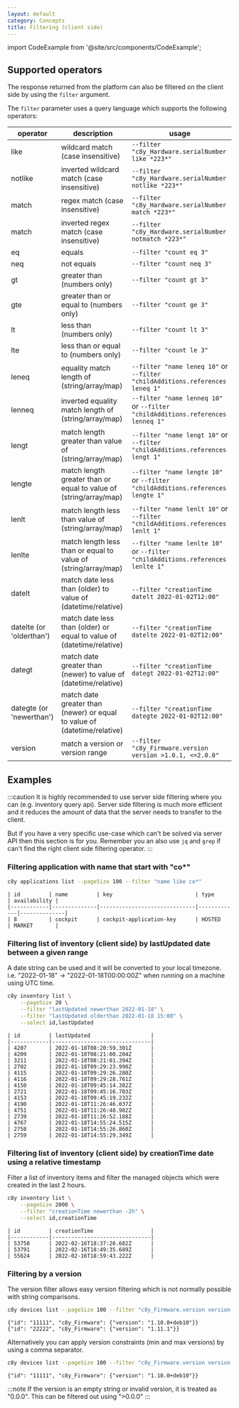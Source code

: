 ```yaml
---
layout: default
category: Concepts
title: Filtering (client side)
---
```


import CodeExample from '@site/src/components/CodeExample';

## Supported operators

The response returned from the platform can also be filtered on the client side by using the `filter` argument.

The `filter` parameter uses a query language which supports the following operators:

|operator|description|usage|
|--------|-----------|-----|
|like|wildcard match (case insensitive)|`--filter "c8y_Hardware.serialNumber like *223*"`|
|notlike|inverted wildcard match (case insensitive)|`--filter "c8y_Hardware.serialNumber notlike *223*"`|
|match|regex match (case insensitive)|`--filter "c8y_Hardware.serialNumber match *223*"`|
|match|inverted regex match (case insensitive)|`--filter "c8y_Hardware.serialNumber notmatch *223*"`|
|eq|equals|`--filter "count eq 3"`|
|neq|not equals|`--filter "count neq 3"`|
|gt| greater than (numbers only)|`--filter "count gt 3"`|
|gte|greater than or equal to (numbers only)|`--filter "count ge 3"`|
|lt|less than (numbers only)|`--filter "count lt 3"`|
|lte|less than or equal to (numbers only)|`--filter "count le 3"`|
|leneq|equality match length of (string/array/map)|`--filter "name leneq 10"` or `--filter "childAdditions.references leneq 1"`|
|lenneq|inverted equality match length of (string/array/map)|`--filter "name lenneq 10"` or `--filter "childAdditions.references lenneq 1"`|
|lengt|match length greater than value of (string/array/map)|`--filter "name lengt 10"` or `--filter "childAdditions.references lengt 1"`|
|lengte|match length greater than or equal to value of (string/array/map)|`--filter "name lengte 10"` or `--filter "childAdditions.references lengte 1"`|
|lenlt|match length less than value of (string/array/map)|`--filter "name lenlt 10"` or `--filter "childAdditions.references lenlt 1"`|
|lenlte|match length less than or equal to value of (string/array/map)|`--filter "name lenlte 10"` or `--filter "childAdditions.references lenlte 1"`|
|datelt|match date less than (older) to value of (datetime/relative)|`--filter "creationTime datelt 2022-01-02T12:00"`|
|datelte (or 'olderthan')|match date less than (older) or equal to value of (datetime/relative)|`--filter "creationTime datelte 2022-01-02T12:00"`|
|dategt|match date greater than (newer) to value of (datetime/relative)|`--filter "creationTime dategt 2022-01-02T12:00"`|
|dategte (or 'newerthan')|match date greater than (newer) or equal to value of (datetime/relative)|`--filter "creationTime dategte 2022-01-02T12:00"`|
|version|match a version or version range|`--filter "c8y_Firmware.version version >1.0.1, <=2.0.0"`|

## Examples

:::caution
It is highly recommended to use server side filtering where you can (e.g. inventory query api). Server side filtering is much more efficient and it reduces the amount of data that the server needs to transfer to the client.

But if you have a very specific use-case which can't be solved via server API then this section is for you. Remember you an also use `jq` and `grep` if can't find the right client side filtering operator.
:::

### Filtering application with name that start with "co*"

<CodeExample>

```bash
c8y applications list --pageSize 100 --filter "name like co*"
```

</CodeExample>

```csv title="output"
| id         | name         | key                          | type        | availability |
|------------|--------------|------------------------------|-------------|--------------|
| 8          | cockpit      | cockpit-application-key      | HOSTED      | MARKET       |
```


### Filtering list of inventory (client side) by lastUpdated date between a given range

A date string can be used and it will be converted to your local timezone. i.e. "2022-01-18" -> "2022-01-18T00:00:00Z" when running on a machine using UTC time.

<CodeExample>

```bash
c8y inventory list \
    --pageSize 20 \
    --filter "lastUpdated newerthan 2022-01-18" \
    --filter "lastUpdated olderthan 2022-01-18 15:00" \
    --select id,lastUpdated
```

</CodeExample>

```csv title="output"
| id         | lastUpdated                   |
|------------|-------------------------------|
| 4207       | 2022-01-18T08:20:59.301Z      |
| 4209       | 2022-01-18T08:21:00.204Z      |
| 3211       | 2022-01-18T08:21:01.394Z      |
| 2702       | 2022-01-18T09:29:23.990Z      |
| 4115       | 2022-01-18T09:29:26.280Z      |
| 4116       | 2022-01-18T09:29:28.761Z      |
| 4150       | 2022-01-18T09:45:14.382Z      |
| 2721       | 2022-01-18T09:45:16.703Z      |
| 4153       | 2022-01-18T09:45:19.232Z      |
| 4190       | 2022-01-18T11:26:46.037Z      |
| 4751       | 2022-01-18T11:26:48.982Z      |
| 2739       | 2022-01-18T11:26:52.188Z      |
| 4767       | 2022-01-18T14:55:24.515Z      |
| 2758       | 2022-01-18T14:55:26.860Z      |
| 2759       | 2022-01-18T14:55:29.349Z      |
```

### Filtering list of inventory (client side) by creationTime date using a relative timestamp

Filter a list of inventory items and filter the managed objects which were created in the last 2 hours.

<CodeExample>

```bash
c8y inventory list \
    --pageSize 2000 \
    --filter "creationTime newerthan -2h" \
    --select id,creationTime
```

</CodeExample>

```csv title="output"
| id         | creationTime                  |
|------------|-------------------------------|
| 53758      | 2022-02-16T18:37:26.682Z      |
| 53791      | 2022-02-16T18:49:35.689Z      |
| 55624      | 2022-02-16T18:59:43.222Z      |
```

### Filtering by a version

The version filter allows easy version filtering which is not normally possible with string comparisons.

<CodeExample>

```bash
c8y devices list --pageSize 100 --filter "c8y_Firmware.version version >=1.10.0" -o json -c
```

</CodeExample>

```csv title="output"
{"id": "11111", "c8y_Firmware": {"version": "1.10.0+deb10"}}
{"id": "22222", "c8y_Firmware": {"version": "1.11.1"}}
```

Alternatively you can apply version constraints (min and max versions) by using a comma separator.

<CodeExample>

```bash
c8y devices list --pageSize 100 --filter "c8y_Firmware.version version >=1.10.0, <1.11.0" -o json -c
```

</CodeExample>

```csv title="output"
{"id": "11111", "c8y_Firmware": {"version": "1.10.0+deb10"}}
```

:::note
If the version is an empty string or invalid version, it is treated as "0.0.0". This can be filtered out using ">0.0.0"
:::

